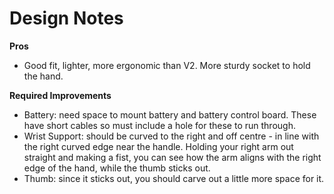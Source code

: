 # Design Notes
**Pros**
- Good fit, lighter, more ergonomic than V2. More sturdy socket to hold the hand.

**Required Improvements**
- Battery: need space to mount battery and battery control board. These have short cables so must include a hole for these to run through. 
- Wrist Support: should be curved to the right and off centre - in line with the right curved edge near the handle. Holding your right arm out straight and making
a fist, you can see how the arm aligns with the right edge of the hand, while the thumb sticks out. 
- Thumb: since it sticks out, you should carve out a little more space for it. 
